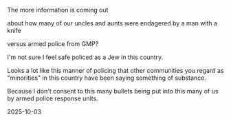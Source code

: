 The more information is coming out  

about how many of our uncles and aunts were endagered by a man with a knife  

versus armed police from GMP?  

I'm not sure I feel safe policed as a Jew in this country.  

Looks a lot like this manner of policing that other communities you regard as "minorities" in this country have been saying something of substance.  

Because I don't consent to this many bullets being put into this many of us by armed police response units.  

2025-10-03
